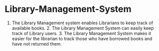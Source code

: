 # Library-Management-System
1. The Library Management system enables Librarians to keep track of available books. 2. The Library Management System can easily keep track of Library users. 3. The Library Management System makes it easier for the librarian to track those who have borrowed books and have not returned them.

